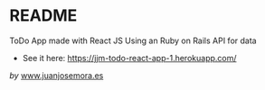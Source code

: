 # README

ToDo App made with React JS
Using an Ruby on Rails API for data

* See it here: https://jjm-todo-react-app-1.herokuapp.com/

_by_ www.juanjosemora.es
